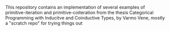 This repository contains an implementation of several examples of primitive-iteration and primitive-coiteration from the thesis Categorical Programming with Inducitve and Coinductive Types, by Varmo Vene, mostly a "scratch repo" for trying things out
